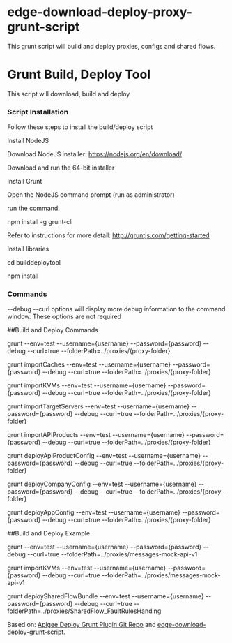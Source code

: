 # edge-download-deploy-proxy-grunt-script
This grunt script will build and deploy proxies, configs and shared flows.

Grunt Build, Deploy Tool
=========
This script will download, build and deploy

### Script Installation

Follow these steps to install the build/deploy script

Install NodeJS 

Download NodeJS installer: https://nodejs.org/en/download/

Download and run the 64-bit installer

Install Grunt

Open the NodeJS command prompt (run as administrator)

run the command:

npm install -g grunt-cli 

Refer to instructions for more detail: http://gruntjs.com/getting-started

Install libraries

cd builddeploytool

npm install


### Commands

--debug --curl options will display more debug information to the command window.  These options are not required

 
##Build and Deploy Commands

grunt --env=test --username={username} --password={password} --debug --curl=true --folderPath=../proxies/{proxy-folder}

grunt importCaches --env=test --username={username} --password={password} --debug --curl=true --folderPath=../proxies/{proxy-folder}

grunt importKVMs --env=test --username={username} --password={password} --debug --curl=true --folderPath=../proxies/{proxy-folder}

grunt importTargetServers --env=test --username={username} --password={password} --debug --curl=true --folderPath=../proxies/{proxy-folder}

grunt importAPIProducts --env=test --username={username} --password={password} --debug --curl=true --folderPath=../proxies/{proxy-folder}

grunt deployApiProductConfig --env=test --username={username} --password={password} --debug --curl=true --folderPath=../proxies/{proxy-folder}

grunt deployCompanyConfig --env=test --username={username} --password={password} --debug --curl=true --folderPath=../proxies/{proxy-folder}

grunt deployAppConfig --env=test --username={username} --password={password} --debug --curl=true --folderPath=../proxies/{proxy-folder}



##Build and Deploy Example

grunt --env=test --username={username} --password={password} --debug --curl=true --folderPath=../proxies/messages-mock-api-v1

grunt importKVMs --env=test --username={username} --password={password} --debug --curl=true --folderPath=../proxies/messages-mock-api-v1

grunt deploySharedFlowBundle --env=test --username={username} --password={password} --debug --curl=true --folderPath=../proxies/SharedFlow_FaultRulesHanding



Based on: [Apigee Deploy Grunt Plugin Git Repo](https://github.com/apigeecs/apigee-deploy-grunt-plugin) and [edge-download-deploy-grunt-script](https://github.com/davidmehi/edge-download-deploy-grunt-script).


